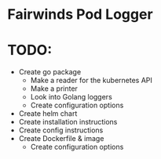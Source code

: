 # Fairwinds Pod Logger

# TODO:
- Create go package
  - Make a reader for the kubernetes API
  - Make a printer
  - Look into Golang loggers
  - Create configuration options
- Create helm chart
- Create installation instructions
- Create config instructions
- Create Dockerfile & image
  - Create configuration options
